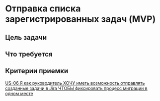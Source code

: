 # Отправка списка зарегистрированных задач (MVP)

## Цель задачи



## Что требуется



## Критерии приемки 
 [US-06 Я как руководитель ХОЧУ иметь возможность отправлять созданные задачи в Jira ЧТОБЫ фиксировать процесс миграции в одном месте](../ac/AC.md#us06)
